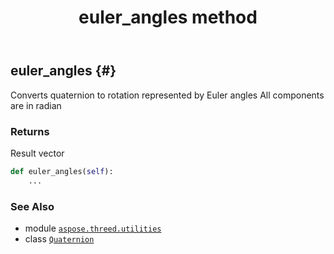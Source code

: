 ﻿---
title: euler_angles method
second_title: Aspose.3D for Python via .NET API References
description: 
type: docs
weight: 50
url: /python-net/aspose.threed.utilities/quaternion/euler_angles/
is_root: false
---

## euler_angles {#}

Converts quaternion to rotation represented by Euler angles
All components are in radian


### Returns 


Result vector


```python
def euler_angles(self):
    ...
```





### See Also
* module [`aspose.threed.utilities`](../../)
* class [`Quaternion`](/3d/python-net/aspose.threed.utilities/quaternion)
